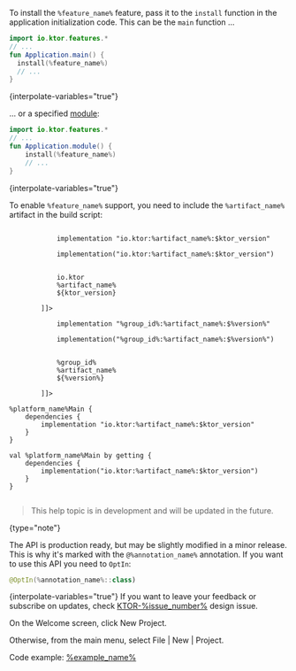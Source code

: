 <chunk id="install_feature">

To install the `%feature_name%` feature, pass it to the `install` function in the application initialization code. This can be the `main` function ...

```kotlin
import io.ktor.features.*
// ...
fun Application.main() {
  install(%feature_name%)
  // ...
}
```
{interpolate-variables="true"}

... or a specified [module](Modules.md):

```kotlin
import io.ktor.features.*
// ...
fun Application.module() {
    install(%feature_name%)
    // ...
}
```
{interpolate-variables="true"}

</chunk>


<chunk id="add_ktor_artifact_intro">

To enable `%feature_name%` support, you need to include the `%artifact_name%` artifact in the build script:

</chunk>


<chunk id="add_ktor_artifact">
<tabs>
    <tab title="Gradle (Groovy)">
        <code style="block" lang="Groovy" title="Sample" interpolate-variables="true">
            implementation "io.ktor:%artifact_name%:$ktor_version"
        </code>
    </tab>
    <tab title="Gradle (Kotlin)">
        <code style="block" lang="Kotlin" title="Sample" interpolate-variables="true">
            implementation("io.ktor:%artifact_name%:$ktor_version")
        </code>
    </tab>
    <tab title="Maven">
        <code style="block" lang="XML" title="Sample" interpolate-variables="true">
        <![CDATA[
        <dependency>
            <groupId>io.ktor</groupId>
            <artifactId>%artifact_name%</artifactId>
            <version>${ktor_version}</version>
        </dependency>
        ]]>
        </code>
   </tab>
</tabs>
</chunk>


<chunk id="add_artifact">
<tabs>
    <tab title="Gradle (Groovy)">
        <code style="block" lang="Groovy" title="Sample" interpolate-variables="true">
            implementation "%group_id%:%artifact_name%:$%version%"
        </code>
    </tab>
    <tab title="Gradle (Kotlin)">
        <code style="block" lang="Kotlin" title="Sample" interpolate-variables="true">
            implementation("%group_id%:%artifact_name%:$%version%")
        </code>
    </tab>
    <tab title="Maven">
        <code style="block" lang="XML" title="Sample" interpolate-variables="true">
        <![CDATA[
        <dependency>
            <groupId>%group_id%</groupId>
            <artifactId>%artifact_name%</artifactId>
            <version>${%version%}</version>
        </dependency>
        ]]>
        </code>
   </tab>
</tabs>
</chunk>

<chunk id="add_ktor_artifact_multiplatform">
<tabs>
    <tab title="Gradle (Groovy)">
        <code style="block" lang="Groovy" title="Sample" interpolate-variables="true">
%platform_name%Main {
    dependencies {
        implementation "io.ktor:%artifact_name%:$ktor_version"
    }
}
        </code>
    </tab>
    <tab title="Gradle (Kotlin)">
        <code style="block" lang="Kotlin" title="Sample" interpolate-variables="true">
val %platform_name%Main by getting {
    dependencies {
        implementation("io.ktor:%artifact_name%:$ktor_version")
    }
}
        </code>
    </tab>
</tabs>
</chunk>


<chunk id="outdated_warning">

> This help topic is in development and will be updated in the future.
> 
{type="note"}

</chunk>

<chunk id="experimental">

The API is production ready, but may be slightly modified in a minor release. This is why it's marked with the
`@%annotation_name%` annotation. If you want to use this API you need to `OptIn`:
```kotlin
@OptIn(%annotation_name%::class)
```
{interpolate-variables="true"}
If you want to leave your feedback or subscribe on updates, check
[KTOR-%issue_number%](https://youtrack.jetbrains.com/issue/KTOR-%issue_number%) design issue.

</chunk>



<chunk id="new_project_idea">
<p>
On the Welcome screen, click <control>New Project</control>.
</p>
<p>
Otherwise, from the main menu, select <menupath>File | New | Project</menupath>.
</p>
</chunk>



<chunk id="download_example">
<p>
Code example: <a href="https://github.com/ktorio/ktor-documentation/tree/master/codeSnippets/snippets/%example_name%">%example_name%</a>
</p>
</chunk>
